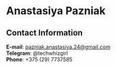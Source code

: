 # Anastasiya Pazniak
## Contact Information
**E-mail**: pazniak.anastasiya.24@gmail.com  
**Telegram**: @techwhizgirl  
**Phone**: +375 (29) 7737585  
